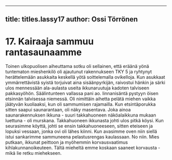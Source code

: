 
---

title: titles.lassy17
author: Ossi Törrönen
---


    
# 17. Kairaaja sammuu rantasaunaamme

Toinen ulkopuolisen aiheuttama sotku oli sellainen, että eräänä yönä tuntematon mieshenkilö oli ajautunut rakennukseen 
TKY 5 ja ryhtynyt herättelemään asukkaita keskellä yötä soittelemalla ovikelloja. Kun asukkaat ymmärrettävistä syistä 
torjuivat aina sisäänpyrkijän, raivostui hänkin ja särki ulos mennessään ala-aulasta useita ikkunaruutuja kadoten talviseen 
pakkasyöhön. Säälintunteen vallassa pani ao. linnanisäntä pystyyn öisen etsinnän talvisessa niemessä. Oli nimittäin aihetta 
pelätä miehen vaikka jäätyvän kuoliaaksi, kun oli sammumisen rajamailla. Kun etsintäporukka sitten saapui saunarantaan, oli 
näky masentava. Joka ainoa saunarakennuksen ikkuna - suuri takkahuoneen näköalaikkuna mukaan luettuna - oli murskana. 
Takkahuoneen ikkunasta johti ulos pitkä köysi. Kun seurasimme köyttä, johti se ensin takkahuoneeseen, sitten eteiseen ja 
lopuksi vessaan, jonka ovi oli lähes kiinni. Kun avasimme oven niin siellä istui sankarimme sammuneena pelastusrengas 
kaulassaan. No niin. Mies putkaan, ikkunat peittoon ja myöhemmin korvausvaatimus kihlakunnanoikeuteen. Tältä mieheltä 
emme koskaan saaneet korvausta - mikä lie retku miehekseen.
